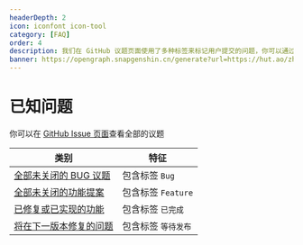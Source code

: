 ```yaml
---
headerDepth: 2
icon: iconfont icon-tool
category: [FAQ]
order: 4
description: 我们在 GitHub 议题页面使用了多种标签来标记用户提交的问题，你可以通过这些标签来确认问题的状态。
banner: https://opengraph.snapgenshin.cn/generate?url=https://hut.ao/zh/advanced/known-issue.html&has_description=False
---
```


# 已知问题

你可以在 [GitHub Issue 页面](https://github.com/DGP-Studio/Snap.Hutao/issues?q=is%3Aissue)查看全部的议题

| 类别                                                                                                                                  | 特征                |
| ------------------------------------------------------------------------------------------------------------------------------------- | ------------------- |
| [全部未关闭的 BUG 议题](https://github.com/DGP-Studio/Snap.Hutao/issues?q=is%3Aissue%20state%3Aopen%20type%3ABug)                     | 包含标签 `Bug`      |
| [全部未关闭的功能提案](https://github.com/DGP-Studio/Snap.Hutao/issues?q=is%3Aissue%20state%3Aopen%20type%3AFeature)                  | 包含标签 `Feature`  |
| [已修复或已实现的功能](https://github.com/DGP-Studio/Snap.Hutao/issues?q=is%3Aissue%20label%3A%E5%B7%B2%E5%AE%8C%E6%88%90%20)         | 包含标签 `已完成`   |
| [将在下一版本修复的问题](https://github.com/DGP-Studio/Snap.Hutao/issues?q=is%3Aissue%20label%3A%E7%AD%89%E5%BE%85%E5%8F%91%E5%B8%83) | 包含标签 `等待发布` |
